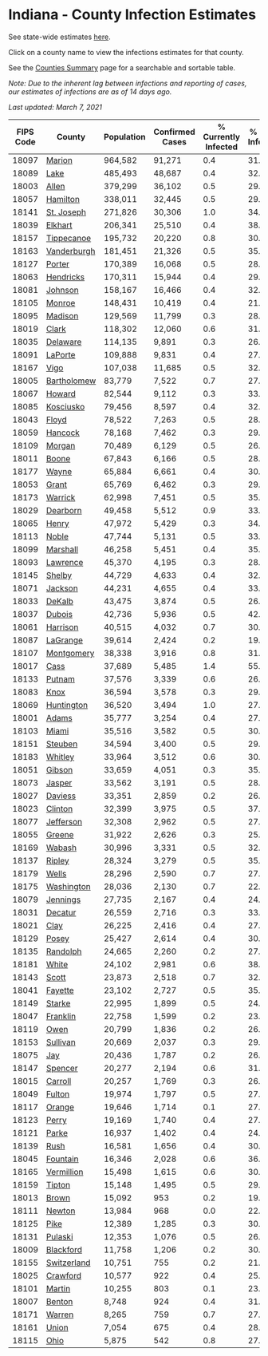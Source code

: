 # Indiana - County Infection Estimates

See state-wide estimates [here](/infections/us-in).

Click on a county name to view the infections estimates for that county.

See the [Counties Summary](/infections/summary-counties) page for a searchable and sortable table.

*Note: Due to the inherent lag between infections and reporting of cases, our estimates of infections are as of 14 days ago.*

*Last updated: March 7, 2021*

|   FIPS Code |                     County |   Population |   Confirmed Cases |   % Currently Infected |   % Total Infected |
|-------------|----------------------------|--------------|-------------------|------------------------|--------------------|
|       18097 |           [Marion](marion) |      964,582 |            91,271 |                    0.4 |               31.2 |
|       18089 |               [Lake](lake) |      485,493 |            48,687 |                    0.4 |               32.0 |
|       18003 |             [Allen](allen) |      379,299 |            36,102 |                    0.5 |               29.1 |
|       18057 |       [Hamilton](hamilton) |      338,011 |            32,445 |                    0.5 |               29.2 |
|       18141 |   [St. Joseph](st.-joseph) |      271,826 |            30,306 |                    1.0 |               34.2 |
|       18039 |         [Elkhart](elkhart) |      206,341 |            25,510 |                    0.4 |               38.7 |
|       18157 |   [Tippecanoe](tippecanoe) |      195,732 |            20,220 |                    0.8 |               30.6 |
|       18163 | [Vanderburgh](vanderburgh) |      181,451 |            21,326 |                    0.5 |               35.0 |
|       18127 |           [Porter](porter) |      170,389 |            16,068 |                    0.5 |               28.7 |
|       18063 |     [Hendricks](hendricks) |      170,311 |            15,944 |                    0.4 |               29.6 |
|       18081 |         [Johnson](johnson) |      158,167 |            16,466 |                    0.4 |               32.7 |
|       18105 |           [Monroe](monroe) |      148,431 |            10,419 |                    0.4 |               21.0 |
|       18095 |         [Madison](madison) |      129,569 |            11,799 |                    0.3 |               28.4 |
|       18019 |             [Clark](clark) |      118,302 |            12,060 |                    0.6 |               31.1 |
|       18035 |       [Delaware](delaware) |      114,135 |             9,891 |                    0.3 |               26.4 |
|       18091 |         [LaPorte](laporte) |      109,888 |             9,831 |                    0.4 |               27.4 |
|       18167 |               [Vigo](vigo) |      107,038 |            11,685 |                    0.5 |               32.6 |
|       18005 | [Bartholomew](bartholomew) |       83,779 |             7,522 |                    0.7 |               27.9 |
|       18067 |           [Howard](howard) |       82,544 |             9,112 |                    0.3 |               33.5 |
|       18085 |     [Kosciusko](kosciusko) |       79,456 |             8,597 |                    0.4 |               32.6 |
|       18043 |             [Floyd](floyd) |       78,522 |             7,263 |                    0.5 |               28.3 |
|       18059 |         [Hancock](hancock) |       78,168 |             7,462 |                    0.3 |               29.3 |
|       18109 |           [Morgan](morgan) |       70,489 |             6,129 |                    0.5 |               26.5 |
|       18011 |             [Boone](boone) |       67,843 |             6,166 |                    0.5 |               28.0 |
|       18177 |             [Wayne](wayne) |       65,884 |             6,661 |                    0.4 |               30.1 |
|       18053 |             [Grant](grant) |       65,769 |             6,462 |                    0.3 |               29.9 |
|       18173 |         [Warrick](warrick) |       62,998 |             7,451 |                    0.5 |               35.3 |
|       18029 |       [Dearborn](dearborn) |       49,458 |             5,512 |                    0.9 |               33.7 |
|       18065 |             [Henry](henry) |       47,972 |             5,429 |                    0.3 |               34.2 |
|       18113 |             [Noble](noble) |       47,744 |             5,131 |                    0.5 |               33.0 |
|       18099 |       [Marshall](marshall) |       46,258 |             5,451 |                    0.4 |               35.9 |
|       18093 |       [Lawrence](lawrence) |       45,370 |             4,195 |                    0.3 |               28.6 |
|       18145 |           [Shelby](shelby) |       44,729 |             4,633 |                    0.4 |               32.8 |
|       18071 |         [Jackson](jackson) |       44,231 |             4,655 |                    0.4 |               33.5 |
|       18033 |           [DeKalb](dekalb) |       43,475 |             3,874 |                    0.5 |               26.5 |
|       18037 |           [Dubois](dubois) |       42,736 |             5,936 |                    0.5 |               42.0 |
|       18061 |       [Harrison](harrison) |       40,515 |             4,032 |                    0.7 |               30.4 |
|       18087 |       [LaGrange](lagrange) |       39,614 |             2,424 |                    0.2 |               19.1 |
|       18107 |   [Montgomery](montgomery) |       38,338 |             3,916 |                    0.8 |               31.1 |
|       18017 |               [Cass](cass) |       37,689 |             5,485 |                    1.4 |               55.5 |
|       18133 |           [Putnam](putnam) |       37,576 |             3,339 |                    0.6 |               26.8 |
|       18083 |               [Knox](knox) |       36,594 |             3,578 |                    0.3 |               29.2 |
|       18069 |   [Huntington](huntington) |       36,520 |             3,494 |                    1.0 |               27.7 |
|       18001 |             [Adams](adams) |       35,777 |             3,254 |                    0.4 |               27.0 |
|       18103 |             [Miami](miami) |       35,516 |             3,582 |                    0.5 |               30.9 |
|       18151 |         [Steuben](steuben) |       34,594 |             3,400 |                    0.5 |               29.5 |
|       18183 |         [Whitley](whitley) |       33,964 |             3,512 |                    0.6 |               30.4 |
|       18051 |           [Gibson](gibson) |       33,659 |             4,051 |                    0.3 |               35.3 |
|       18073 |           [Jasper](jasper) |       33,562 |             3,191 |                    0.5 |               28.5 |
|       18027 |         [Daviess](daviess) |       33,351 |             2,859 |                    0.2 |               26.2 |
|       18023 |         [Clinton](clinton) |       32,399 |             3,975 |                    0.5 |               37.7 |
|       18077 |     [Jefferson](jefferson) |       32,308 |             2,962 |                    0.5 |               27.2 |
|       18055 |           [Greene](greene) |       31,922 |             2,626 |                    0.3 |               25.6 |
|       18169 |           [Wabash](wabash) |       30,996 |             3,331 |                    0.5 |               32.3 |
|       18137 |           [Ripley](ripley) |       28,324 |             3,279 |                    0.5 |               35.9 |
|       18179 |             [Wells](wells) |       28,296 |             2,590 |                    0.7 |               27.2 |
|       18175 |   [Washington](washington) |       28,036 |             2,130 |                    0.7 |               22.8 |
|       18079 |       [Jennings](jennings) |       27,735 |             2,167 |                    0.4 |               24.5 |
|       18031 |         [Decatur](decatur) |       26,559 |             2,716 |                    0.3 |               33.9 |
|       18021 |               [Clay](clay) |       26,225 |             2,416 |                    0.4 |               27.6 |
|       18129 |             [Posey](posey) |       25,427 |             2,614 |                    0.4 |               30.5 |
|       18135 |       [Randolph](randolph) |       24,665 |             2,260 |                    0.2 |               27.7 |
|       18181 |             [White](white) |       24,102 |             2,981 |                    0.6 |               38.6 |
|       18143 |             [Scott](scott) |       23,873 |             2,518 |                    0.7 |               32.2 |
|       18041 |         [Fayette](fayette) |       23,102 |             2,727 |                    0.5 |               35.8 |
|       18149 |           [Starke](starke) |       22,995 |             1,899 |                    0.5 |               24.9 |
|       18047 |       [Franklin](franklin) |       22,758 |             1,599 |                    0.2 |               23.0 |
|       18119 |               [Owen](owen) |       20,799 |             1,836 |                    0.2 |               26.4 |
|       18153 |       [Sullivan](sullivan) |       20,669 |             2,037 |                    0.3 |               29.6 |
|       18075 |                 [Jay](jay) |       20,436 |             1,787 |                    0.2 |               26.5 |
|       18147 |         [Spencer](spencer) |       20,277 |             2,194 |                    0.6 |               31.6 |
|       18015 |         [Carroll](carroll) |       20,257 |             1,769 |                    0.3 |               26.7 |
|       18049 |           [Fulton](fulton) |       19,974 |             1,797 |                    0.5 |               27.2 |
|       18117 |           [Orange](orange) |       19,646 |             1,714 |                    0.1 |               27.7 |
|       18123 |             [Perry](perry) |       19,169 |             1,740 |                    0.4 |               27.1 |
|       18121 |             [Parke](parke) |       16,937 |             1,402 |                    0.4 |               24.8 |
|       18139 |               [Rush](rush) |       16,581 |             1,656 |                    0.4 |               30.2 |
|       18045 |       [Fountain](fountain) |       16,346 |             2,028 |                    0.6 |               36.6 |
|       18165 |   [Vermillion](vermillion) |       15,498 |             1,615 |                    0.6 |               30.8 |
|       18159 |           [Tipton](tipton) |       15,148 |             1,495 |                    0.5 |               29.3 |
|       18013 |             [Brown](brown) |       15,092 |               953 |                    0.2 |               19.3 |
|       18111 |           [Newton](newton) |       13,984 |               968 |                    0.0 |               22.5 |
|       18125 |               [Pike](pike) |       12,389 |             1,285 |                    0.3 |               30.4 |
|       18131 |         [Pulaski](pulaski) |       12,353 |             1,076 |                    0.5 |               26.4 |
|       18009 |     [Blackford](blackford) |       11,758 |             1,206 |                    0.2 |               30.8 |
|       18155 | [Switzerland](switzerland) |       10,751 |               755 |                    0.2 |               21.2 |
|       18025 |       [Crawford](crawford) |       10,577 |               922 |                    0.4 |               25.9 |
|       18101 |           [Martin](martin) |       10,255 |               803 |                    0.1 |               23.4 |
|       18007 |           [Benton](benton) |        8,748 |               924 |                    0.4 |               31.9 |
|       18171 |           [Warren](warren) |        8,265 |               759 |                    0.7 |               27.4 |
|       18161 |             [Union](union) |        7,054 |               675 |                    0.4 |               28.8 |
|       18115 |               [Ohio](ohio) |        5,875 |               542 |                    0.8 |               27.6 |